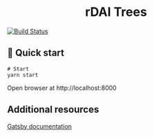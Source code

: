 <h1 align="center">
  rDAI Trees
</h1>

[![Build Status](https://secure.travis-ci.org/pi0neerpat/rdai-trees.png?branch=master)](https://travis-ci.org/pi0neerpat/rdai-trees)

## 🚀 Quick start

```shell
# Start
yarn start
```

Open browser at http://localhost:8000

## Additional resources

[Gatsby documentation](https://www.gatsbyjs.org/docs/)
